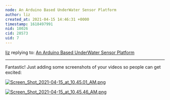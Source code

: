 ```yaml
---
node: An Arduino Based UnderWater Sensor Platform
author: liz
created_at: 2021-04-15 14:46:31 +0000
timestamp: 1618497991
nid: 10026
cid: 28573
uid: 7
---
```




[liz](../profile/liz) replying to: [An Arduino Based UnderWater Sensor Platform](../notes/EdMallon/02-11-2014/an-arduino-based-underwater-sensor-platform)

----
Fantastic! Just adding some screenshots of your videos so people can get excited: 

[![Screen_Shot_2021-04-15_at_10.45.01_AM.png](/i/43316)](/i/43316?s=o)


[![Screen_Shot_2021-04-15_at_10.45.46_AM.png](/i/43317)](/i/43317?s=o)

